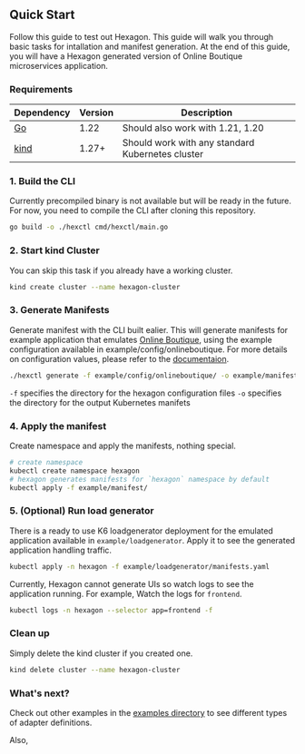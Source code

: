 ## Quick Start
Follow this guide to test out Hexagon.
This guide will walk you through basic tasks for intallation and manifest generation.
At the end of this guide, you will have a Hexagon generated version of Online Boutique microservices application.

### Requirements

| Dependency    | Version    | Description                            |
| ------------- | ---------- | -------------------------------------- |
| [Go](https://go.dev/doc/install) | 1.22       | Should also work with 1.21, 1.20       | 
| [kind](https://kind.sigs.k8s.io/docs/user/quick-start/) | 1.27+      | Should work with any standard Kubernetes cluster |

### 1. Build the CLI
Currently precompiled binary is not available but will be ready in the future.
For now, you need to compile the CLI after cloning this repository.
```sh
go build -o ./hexctl cmd/hexctl/main.go
```

### 2. Start kind Cluster
You can skip this task if you already have a working cluster.
```sh
kind create cluster --name hexagon-cluster
```

### 3. Generate Manifests
Generate manifest with the CLI built ealier.
This will generate manifests for example application that emulates [Online Boutique](https://github.com/GoogleCloudPlatform/microservices-demo), using the example configuration available in example/config/onlineboutique.
For more details on configuration values, please refer to the [documentaion](./docs/api/v1/configuration.md).
```sh
./hexctl generate -f example/config/onlineboutique/ -o example/manifest/
```
`-f` specifies the directory for the hexagon configuration files
`-o` specifies the directory for the output Kubernetes manifets

### 4. Apply the manifest
Create namespace and apply the manifests, nothing special.
```sh
# create namespace
kubectl create namespace hexagon
# hexagon generates manifests for `hexagon` namespace by default
kubectl apply -f example/manifest/
```

### 5. (Optional) Run load generator
There is a ready to use K6 loadgenerator deployment for the emulated application available in `example/loadgenerator`.
Apply it to see the generated application handling traffic.
```sh
kubectl apply -n hexagon -f example/loadgenerator/manifests.yaml
```

Currently, Hexagon cannot generate UIs so watch logs to see the application running.
For example, Watch the logs for `frontend`.
```sh
kubectl logs -n hexagon --selector app=frontend -f
```

### Clean up
Simply delete the kind cluster if you created one.
```sh
kind delete cluster --name hexagon-cluster
```

### What's next?
Check out other examples in the [examples directory](../example/) to see different types of adapter definitions.

Also, 


